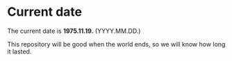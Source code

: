 # Current date

The current date is **1975.11.19.** (YYYY.MM.DD.)

This repository will be good when the world ends, so we will know how long it lasted.
